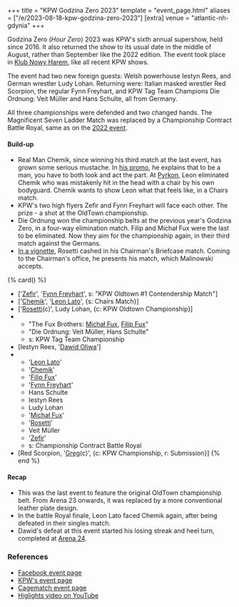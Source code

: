 +++
title = "KPW Godzina Zero 2023"
template = "event_page.html"
aliases = ["/e/2023-08-18-kpw-godzina-zero-2023"]
[extra]
venue = "atlantic-nh-gdynia"
+++

Godzina Zero (_Hour Zero_) 2023 was KPW's sixth annual supershow, held since 2016. It also returned the show to its usual date in the middle of August, rather than September like the 2022 edition. The event took place in [Klub Nowy Harem](@/v/atlantic-nh-gdynia.md), like all recent KPW shows.

The event had two new foreign guests: Welsh powerhouse Iestyn Rees, and German wrestler Ludy Lohan. Returning were: Italian masked wrestler Red Scorpion, the regular Fynn Freyhart, and KPW Tag Team Champions Die Ordnung: Veit Müller and Hans Schulte, all from Germany.

All three championships were defended and two changed hands. The Magnificent Seven Ladder Match was replaced by a Championship Contract Battle Royal, same as on the [2022 event](@/e/kpw/2022-09-17-kpw-godzina-zero-2022.md).

#### Build-up

* Real Man Chemik, since winning his third match at the last event, has grown some serious mustache. In [his promo][chemik-promo], he explains that to be a man, you have to both look and act the part. At [Pyrkon](@/e/kpw/2023-06-17-kpw-pyrkon-2023.md), Leon eliminated Chemik who was mistakenly hit in the head with a chair by his own bodyguard. Chemik wants to show Leon what that feels like, in a Chairs match.
* KPW's two high flyers Zefir and Fynn Freyhart will face each other. The prize - a shot at the OldTown championship.
* Die Ordnung won the championship belts at the previous year's Godzina Zero, in a four-way elimination match. Filip and Michał Fux were the last to be eliminated. Now they aim for the championship again, in their third match against the Germans.
* [In a vignette][rosetti-vignette], Rosetti cashed in his Chairman's Briefcase match. Coming to the Chairman's office, he presents his match, which Malinowski accepts.

{% card() %}
- ['[Zefir](@/w/zefir.md)', '[Fynn Freyhart](@/w/fynn-freyhart.md)', s: "KPW Oldtown #1 Contendership Match"]
- ['[Chemik](@/w/chemik.md)', '[Leon Lato](@/w/leon-lato.md)', {s: Chairs Match}]
- ['[Rosetti](@/w/rosetti.md)(c)', Ludy Lohan, {c: KPW Oldtown Championship}]
- - "The Fux Brothers: [Michał Fux](@/w/michal-fux.md), [Filip Fux](@/w/filip-fux.md)"
  - "Die Ordnung: Veit Müller, Hans Schulte"
  - s: KPW Tag Team Championship
- [Iestyn Rees, '[Dawid Oliwa](@/w/dawid-oliwa.md)']
- - '[Leon Lato](@/w/leon-lato.md)'
  - '[Chemik](@/w/chemik.md)'
  - '[Filip Fux](@/w/filip-fux.md)'
  - '[Fynn Freyhart](@/w/fynn-freyhart.md)'
  - Hans Schulte
  - Iestyn Rees
  - Ludy Lohan
  - '[Michał Fux](@/w/michal-fux.md)'
  - '[Rosetti](@/w/rosetti.md)'
  - Veit Müller
  - '[Zefir](@/w/zefir.md)'
  - s: Championship Contract Battle Royal
- [Red Scorpion, '[Greg](@/w/greg.md)(c)', {c: KPW Championship, r: Submission}]
{% end %}


#### Recap

* This was the last event to feature the original OldTown championship belt. From Arena 23 onwards, it was replaced by a more conventional leather plate design.
* In the battle Royal finale, Leon Lato faced Chemik again, after being defeated in their singles match.
* Dawid's defeat at this event started his losing streak and heel turn, completed at [Arena 24](@/e/kpw/2024-02-16-kpw-arena-24-zagrozenie-lawinowe.md).

### References

* [Facebook event page](https://www.facebook.com/events/204635299214755/)
* [KPW's event page](https://kpwrestling.pl/events/kpw-godzina-zero-2023/)
* [Cagematch event page](https://www.cagematch.net/?id=1&nr=373499)
* [Higlights video on YouTube](https://www.youtube.com/watch?v=JxnA30i_YJo)

[chemik-promo]: https://www.youtube.com/watch?v=v4eVEHQFGFM
[rosetti-vignette]: https://www.youtube.com/watch?v=J_9e2ypfPiE

